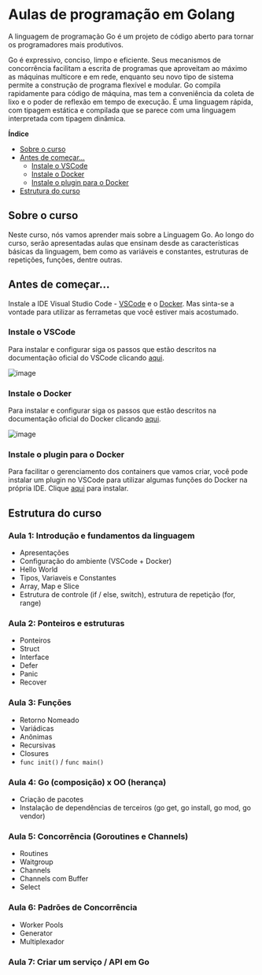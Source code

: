 # Aulas de programação em Golang

A linguagem de programação Go é um projeto de código aberto para tornar os programadores mais produtivos.

Go é expressivo, conciso, limpo e eficiente. Seus mecanismos de concorrência facilitam a escrita de programas que aproveitam ao máximo as máquinas multicore e em rede, enquanto seu novo tipo de sistema permite a construção de programa flexível e modular. Go compila rapidamente para código de máquina, mas tem a conveniência da coleta de lixo e o poder de reflexão em tempo de execução. É uma linguagem rápida, com tipagem estática e compilada que se parece com uma linguagem interpretada com tipagem dinâmica.

**Índice**

- [Sobre o curso](#sobre-o-curso)
- [Antes de começar...](#antes-de-começar)
  - [Instale o VSCode](#instale-o-vscode)
  - [Instale o Docker](#instale-o-docker)
  - [Instale o plugin para o Docker](#instale-o-plugin-para-o-docker)
- [Estrutura do curso](#estrutura-do-curso)

## Sobre o curso

Neste curso, nós vamos aprender mais sobre a Linguagem Go. Ao longo do curso, serão apresentadas aulas que ensinam desde as características básicas da linguagem, bem como as variáveis e constantes, estruturas de repetições, funções, dentre outras.

## Antes de começar...

Instale a IDE Visual Studio Code - [VSCode](https://code.visualstudio.com/) e o [Docker](https://www.docker.com/). Mas sinta-se a vontade para utilizar as ferrametas que você estiver mais acostumado.

### Instale o VSCode

Para instalar e configurar siga os passos que estão descritos na documentação oficial do VSCode clicando [aqui](https://code.visualstudio.com/docs).

![image](https://user-images.githubusercontent.com/1102589/123715957-ce4b7600-d84f-11eb-82b5-f1b77cebee1a.png)

### Instale o Docker

Para instalar e configurar siga os passos que estão descritos na documentação oficial do Docker clicando [aqui](https://www.docker.com/get-started).

![image](https://user-images.githubusercontent.com/1102589/123716151-44e87380-d850-11eb-8fed-67a4f720caf6.png)

### Instale o plugin para o Docker

Para facilitar o gerenciamento dos containers que vamos criar, você pode instalar um plugin no VSCode para utilizar algumas funções do Docker na própria IDE. Clique [aqui](https://marketplace.visualstudio.com/items?itemName=ms-azuretools.vscode-docker) para instalar.

## Estrutura do curso

### Aula 1: Introdução e fundamentos da linguagem
- Apresentações
- Configuração do ambiente (VSCode + Docker)
- Hello World
- Tipos, Variaveis e Constantes
- Array, Map e Slice
- Estrutura de controle (if / else, switch), estrutura de repetição (for, range)

### Aula 2: Ponteiros e estruturas
- Ponteiros
- Struct
- Interface
- Defer
- Panic
- Recover

### Aula 3: Funções
- Retorno Nomeado
- Variádicas
- Anônimas
- Recursivas
- Closures
- `func init()` / `func main()`

### Aula 4: Go (composição) x OO (herança)
- Criação de pacotes
- Instalação de dependências de terceiros (go get, go install, go mod, go vendor)

### Aula 5: Concorrência (Goroutines e Channels)
- Routines
- Waitgroup
- Channels
- Channels com Buffer
- Select

### Aula 6: Padrões de Concorrência
- Worker Pools
- Generator
- Multiplexador

### Aula 7: Criar um serviço / API em Go
